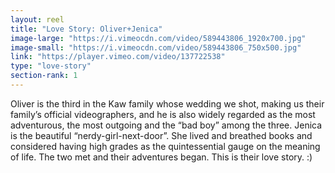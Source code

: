 ```yaml
---
layout: reel
title: "Love Story: Oliver+Jenica"
image-large: "https://i.vimeocdn.com/video/589443806_1920x700.jpg"
image-small: "https://i.vimeocdn.com/video/589443806_750x500.jpg"
link: "https://player.vimeo.com/video/137722538"
type: "love-story"
section-rank: 1
---
```

Oliver is the third in the Kaw family whose wedding we shot, making us their family’s official videographers, and he is also widely regarded as the most adventurous, the most outgoing and the “bad boy” among the three.
Jenica is the beautiful “nerdy-girl-next-door”. She lived and breathed books and considered having high grades as the quintessential gauge on the meaning of life.
The two met and their adventures began.
This is their love story. :)